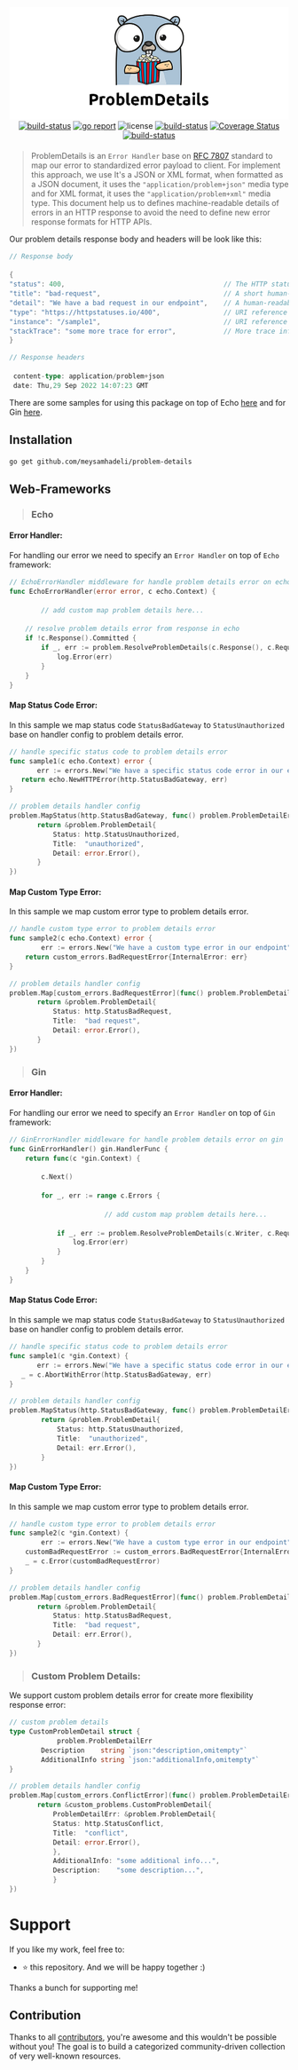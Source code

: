 <div align="center" style="margin-bottom:20px">
  <img src="assets/logo.png" alt="problem-details" />
  <div align="center">
    <a href="https://github.com/meysamhadeli/problem-details/actions/workflows/ci.yml"><img alt="build-status" src="https://github.com/meysamhadeli/problem-details/actions/workflows/ci.yml/badge.svg?branch=main&style=flat-square"/></a>
	  <a href="https://goreportcard.com/report/github.com/meysamhadeli/problem-details" ><img alt="go report" src="https://goreportcard.com/badge/github.com/meysamhadeli/problem-details"/></a>
    <a><img alt="license" src="https://img.shields.io/badge/go%20version-%3E=1.18-61CFDD.svg?style=flat-square"/></a>
    <a href="https://github.com/meysamhadeli/problem-details/blob/main/LICENSE"><img alt="build-status" src="https://img.shields.io/github/license/meysamhadeli/problem-details?color=%234275f5&style=flat-square"/></a>
        <a href="https://coveralls.io/github/meysamhadeli/problem-details?branch=main"><img alt="Coverage Status" src="https://img.shields.io/coveralls/github/meysamhadeli/problem-details?color=%23f542cb&style=flat-square"/></a>
    <a href="https://pkg.go.dev/github.com/meysamhadeli/problem-details"><img alt="build-status" src="https://pkg.go.dev/badge/github.com/meysamhadeli/problem-details"/></a>

  </div>
</div>


> ProblemDetails is an `Error Handler` base on [RFC 7807](https://datatracker.ietf.org/doc/html/rfc7807) standard to map our error to standardized error payload to client. For implement this approach, we use It's a JSON or XML format, when formatted as a JSON document, it uses the `"application/problem+json"` media type and for XML format, it uses the `"application/problem+xml"` media type. This document help us to defines machine-readable details of errors in an HTTP response to avoid the need to define new error response formats for HTTP APIs.

Our problem details response body and headers will be look like this:
```go
// Response body

{
"status": 400,                                        // The HTTP status code generated on the problem occurrence
"title": "bad-request",                               // A short human-readable problem summary
"detail": "We have a bad request in our endpoint",    // A human-readable explanation for what exactly happened
"type": "https://httpstatuses.io/400",                // URI reference to identify the problem type
"instance": "/sample1",                               // URI reference of the occurrence
"stackTrace": "some more trace for error",            // More trace information error for what exactly happened
}
```
```go
// Response headers

 content-type: application/problem+json
 date: Thu,29 Sep 2022 14:07:23 GMT 
```
There are some samples for using this package on top of Echo [here](./sample/cmd/echo/main.go) and for Gin [here](./sample/cmd/gin/main.go).

## Installation

```bash
go get github.com/meysamhadeli/problem-details
```

## Web-Frameworks

> ### Echo

#### Error Handler:
For handling our error we need to specify an `Error Handler` on top of `Echo` framework:
```go
// EchoErrorHandler middleware for handle problem details error on echo
func EchoErrorHandler(error error, c echo.Context) {

        // add custom map problem details here...

	// resolve problem details error from response in echo
	if !c.Response().Committed {
		if _, err := problem.ResolveProblemDetails(c.Response(), c.Request(), error); err != nil {
			log.Error(err)
		}
	}
}
```

#### Map Status Code Error:

In this sample we map status code `StatusBadGateway` to `StatusUnauthorized` base on handler config to problem details error.
 
 ```go
// handle specific status code to problem details error
func sample1(c echo.Context) error {
        err := errors.New("We have a specific status code error in our endpoint")
	return echo.NewHTTPError(http.StatusBadGateway, err)
}
 ```
 ```go
// problem details handler config
problem.MapStatus(http.StatusBadGateway, func() problem.ProblemDetailErr {
        return &problem.ProblemDetail{
            Status: http.StatusUnauthorized,
            Title:  "unauthorized",
            Detail: error.Error(),
        }
})
 ```
#### Map Custom Type Error:

In this sample we map custom error type to problem details error. 

```go
// handle custom type error to problem details error
func sample2(c echo.Context) error {
        err := errors.New("We have a custom type error in our endpoint")
	return custom_errors.BadRequestError{InternalError: err}
}
```
 ```go
// problem details handler config
problem.Map[custom_errors.BadRequestError](func() problem.ProblemDetailErr {
        return &problem.ProblemDetail{
            Status: http.StatusBadRequest,
            Title:  "bad request",
            Detail: error.Error(),
        }
})
 ```

> ### Gin
#### Error Handler:
For handling our error we need to specify an `Error Handler` on top of `Gin` framework:
```go
// GinErrorHandler middleware for handle problem details error on gin
func GinErrorHandler() gin.HandlerFunc {
	return func(c *gin.Context) {

		c.Next()

		for _, err := range c.Errors {

                        // add custom map problem details here...
			
			if _, err := problem.ResolveProblemDetails(c.Writer, c.Request, err); err != nil {
				log.Error(err)
			}
		}
	}
}
```

#### Map Status Code Error:

In this sample we map status code `StatusBadGateway` to `StatusUnauthorized` base on handler config to problem details error.
 
 ```go
// handle specific status code to problem details error
func sample1(c *gin.Context) {
        err := errors.New("We have a specific status code error in our endpoint")
	_ = c.AbortWithError(http.StatusBadGateway, err)
}
 ```
```go
// problem details handler config
problem.MapStatus(http.StatusBadGateway, func() problem.ProblemDetailErr {
        return &problem.ProblemDetail{
            Status: http.StatusUnauthorized,
            Title:  "unauthorized",
            Detail: err.Error(),
        }
})
```
#### Map Custom Type Error:

In this sample we map custom error type to problem details error. 

```go
// handle custom type error to problem details error
func sample2(c *gin.Context) {
        err := errors.New("We have a custom type error in our endpoint")
	customBadRequestError := custom_errors.BadRequestError{InternalError: err}
	_ = c.Error(customBadRequestError)
}
```
 ```go
// problem details handler config
problem.Map[custom_errors.BadRequestError](func() problem.ProblemDetailErr {
        return &problem.ProblemDetail{
            Status: http.StatusBadRequest,
            Title:  "bad request",
            Detail: err.Error(),
        }
})
 ```

> ### Custom Problem Details:

We support custom problem details error for create more flexibility response error:
```go
// custom problem details
type CustomProblemDetail struct {
            problem.ProblemDetailErr
	    Description    string `json:"description,omitempty"`
	    AdditionalInfo string `json:"additionalInfo,omitempty"`
}
```
 ```go
// problem details handler config
problem.Map[custom_errors.ConflictError](func() problem.ProblemDetailErr {
        return &custom_problems.CustomProblemDetail{
            ProblemDetailErr: &problem.ProblemDetail{
            Status: http.StatusConflict,
            Title:  "conflict",
            Detail: error.Error(),
            },
            AdditionalInfo: "some additional info...",
            Description:    "some description...",
            }
})
 ```

# Support

If you like my work, feel free to:

- ⭐ this repository. And we will be happy together :)

Thanks a bunch for supporting me!

## Contribution

Thanks to all [contributors](https://github.com/meysamhadeli/problem-details/graphs/contributors), you're awesome and this wouldn't be possible without you! The goal is to build a categorized community-driven collection of very well-known resources.
